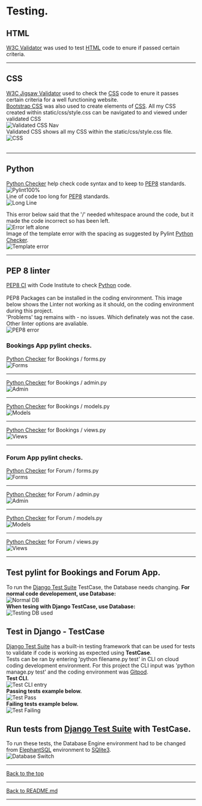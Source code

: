 # Testing.


## HTML

[W3C Validator](https://validator.w3.org/) was used to test [HTML](https://www.w3schools.com/html) code to enure if passed certain criteria.

<hr>


## CSS

[W3C Jigsaw Validator](https://jigsaw.w3.org/css-validator/) used to check the [CSS](https://www.w3schools.com/Css) code to enure it passes certain criteria for a well functioning website.<br>
[Bootstrap CSS](https://getbootstrap.com/) was also used to create elements of [CSS](https://www.w3schools.com/Css).
All my CSS created within static/css/style.css can be navigated to and viewed under validated CSS<br>
![Validated CSS Nav](media/testing-images/ValidatedCSSTitle.png)<br>
Validated CSS shows all my CSS within the static/css/style.css file.<br>
![CSS](media/testing-images/ValidatedCSS.png)<br>
<br>
<hr>


## Python

[Python Checker](https://www.pythonchecker.com/) help check code syntax and to keep to [PEP8](https://pep8.org) standards.<br>
![Pylint100%](media/testing-images/pylint100.png)<br>
Line of code too long for [PEP8](https://pep8.org) standards.<br>
![Long Line](media/testing-images/pylintlongline.png)<br>


This error below said that the '/' needed whitespace around the code, but it made the code incorrect so has been left.<br>
![Error left alone](media/testing-images/Pylinterror.png)<br>
Image of the template error with the spacing as suggested by Pylint [Python Checker](https://www.pythonchecker.com/).<br>
![Template error](media/testing-images/TemplateError.png)

<hr>


## PEP 8 linter

[PEP8 CI](https://pep8ci.herokuapp.com/) with Code Institute to check [Python](https://www.python.org) code.<br>
<br>
PEP8 Packages can be installed in the coding environment. This image below shows the Linter not working as it should, on the coding environment during this project.<br>
'Problems' tag remains with - no issues. Which definately was not the case. Other linter options are avaliable.<br>
![PEP8 error](media/testing-images/PEP8%26FLAKE8Check.png)
<br>


### Bookings App pylint checks.

[Python Checker](https://www.pythonchecker.com/) for Bookings / forms.py<br>
![Forms](/media/testing-images/PYBookingForms.png)<br>
<hr>

[Python Checker](https://www.pythonchecker.com/) for Bookings / admin.py<br>
![Admin](/media/testing-images/PYBookingAdmin.png)<br>
<hr>

[Python Checker](https://www.pythonchecker.com/) for Bookings / models.py<br>
![Models](/media/testing-images/PYBookingModels.png)<br>
<hr>

[Python Checker](https://www.pythonchecker.com/) for Bookings / views.py<br>
![Views](/media/testing-images/PYBookingViews.png)<br>
<hr>


### Forum App pylint checks.

[Python Checker](https://www.pythonchecker.com/) for Forum / forms.py<br>
![Forms](/media/testing-images/PYForumForms.png)<br>
<hr>

[Python Checker](https://www.pythonchecker.com/) for Forum / admin.py<br>
![Admin](/media/testing-images/PYForumAdmin.png)<br>
<hr>

[Python Checker](https://www.pythonchecker.com/) for Forum / models.py<br>
![Models](/media/testing-images/PYForumModels.png)<br>
<hr>

[Python Checker](https://www.pythonchecker.com/) for Forum / views.py<br>
![Views](/media/testing-images/PYForumViews.png)<br>
<hr>


## Test pylint for Bookings and Forum App.

To run the [Django Test Suite](https://docs.djangoproject.com/en/4.2/topics/testing/) TestCase, the Database needs changing.
**For normal code developement, use Database:**<br>
![Normal DB](media/testing-images/RunDB.png)<br>
**When tesing with Django TestCase, use Database:**<br>
![Testing DB used](media/testing-images/RunDBTest.png)<br>


## Test in Django - TestCase

[Django Test Suite](https://docs.djangoproject.com/en/4.2/topics/testing/) has a built-in testing framework that can be used for tests to validate if code is working as expected using **TestCase**.<br>
Tests can be ran by entering 'python filename.py test' in CLI on cloud coding development environment. For this project the CLI input was 'python manage.py test' and the coding environment was [Gitpod](https://www.gitpod.io).<br>
**Test CLI.**<br>
![Test CLI entry](media/testing-images/TestCLI.png)<br>
**Passing tests example below.**<br>
![Test Pass](media/readme-images/TestPass.png)<br>
**Failing tests example below.**<br>
![Test Failing](media/readme-images/TestFail.png)<br>


## Run tests from [Django Test Suite](https://docs.djangoproject.com/en/4.2/topics/testing/) with TestCase.

To run these tests, the Database Engine environment had to be changed from [ElephantSQL](https://www.elephantsql.com) environment to [SQlite3](https://sqlite.org).<br>
![Database Switch](media/testing-images/DBswitchTest.png)
<br>

<hr>

[Back to the top](#testing)

<hr>

[Back to README.md](README.md)

<hr>